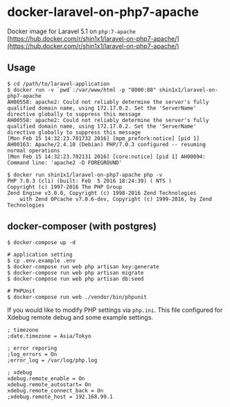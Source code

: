 # docker-laravel-on-php7-apache

Docker image for Laravel 5.1 on `php:7-apache`
[https://hub.docker.com/r/shin1x1/laravel-on-php7-apache/](https://hub.docker.com/r/shin1x1/laravel-on-php7-apache/)


## Usage

```
$ cd /path/to/laravel-application
$ docker run -v `pwd`:/var/www/html -p "8000:80" shin1x1/laravel-on-php7-apache
AH00558: apache2: Could not reliably determine the server's fully qualified domain name, using 172.17.0.2. Set the 'ServerName' directive globally to suppress this message
AH00558: apache2: Could not reliably determine the server's fully qualified domain name, using 172.17.0.2. Set the 'ServerName' directive globally to suppress this message
[Mon Feb 15 14:32:23.701732 2016] [mpm_prefork:notice] [pid 1] AH00163: Apache/2.4.10 (Debian) PHP/7.0.3 configured -- resuming normal operations
[Mon Feb 15 14:32:23.702131 2016] [core:notice] [pid 1] AH00094: Command line: 'apache2 -D FOREGROUND'

$ docker run shin1x1/laravel-on-php7-apache php -v
PHP 7.0.3 (cli) (built: Feb  5 2016 18:24:39) ( NTS )
Copyright (c) 1997-2016 The PHP Group
Zend Engine v3.0.0, Copyright (c) 1998-2016 Zend Technologies
    with Zend OPcache v7.0.6-dev, Copyright (c) 1999-2016, by Zend Technologies
```

## docker-composer (with postgres)

```
$ docker-compose up -d

# application setting
$ cp .env.example .env
$ docker-compose run web php artisan key:generate
$ docker-compose run web php artisan migrate
$ docker-compose run web php artisan db:seed

# PHPUnit
$ docker-compose run web ./vendor/bin/phpunit
```

If you would like to modify PHP settings via `php.ini`. This file configured for Xdebug remote debug and some example settings.

```
; timezone
;date.timezone = Asia/Tokyo

; error reporing
;log_errors = On
;error_log = /var/log/php.log

; xdebug
xdebug.remote_enable = On
xdebug.remote_autostart= On
xdebug.remote_connect_back = On
;xdebug.remote_host = 192.168.99.1
```
